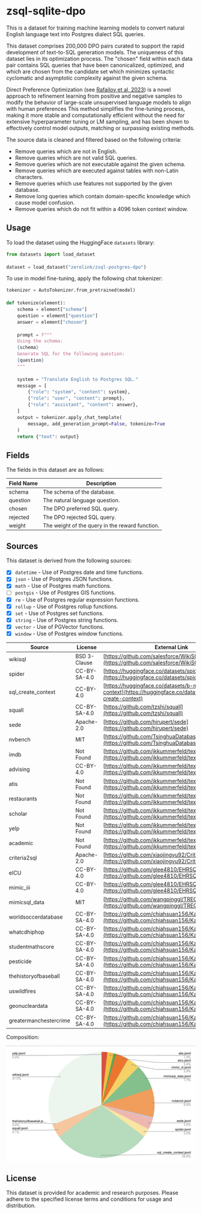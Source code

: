 # zsql-sqlite-dpo

This is a dataset for training machine learning models to convert natural
English language text into Postgres dialect SQL queries.

This dataset comprises 200,000 DPO pairs curated to support the rapid
development of text-to-SQL generation models. The uniqueness of this dataset
lies in its optimization process. The "chosen" field within each data pair
contains SQL queries that have been canonicalized, optimized, and which are
chosen from the candidate set which minimizes syntactic cyclomatic and
asymptotic complexity against the given schema.

Direct Preference Optimization (see [Rafailov et al,
2023](https://arxiv.org/abs/2305.18290J)) is a novel approach to refinement
learning from positive and negative samples to modify the behavior of
large-scale unsupervised language models to align with human preferences This
method simplifies the fine-tuning process, making it more stable and
computationally efficient without the need for extensive hyperparameter tuning
or LM sampling, and has been shown to effectively control model outputs,
matching or surpassing existing methods.

The source data is cleaned and filtered based on the following criteria:

- Remove queries which are not in English.
- Remove queries which are not valid SQL queries.
- Remove queries which are not executable against the given schema.
- Remove queries which are executed against tables with non-Latin characters.
- Remove queries which use features not supported by the given database.
- Remove long queries which contain domain-specific knowledge which cause model confusion.
- Remove queries which do not fit within a 4096 token context window.

## Usage

To load the dataset using the HuggingFace `datasets` library:

```python
from datasets import load_dataset

dataset = load_dataset("zerolink/zsql-postgres-dpo")
```

To use in model fine-tuning, apply the following chat tokenizer:

```python
tokenizer = AutoTokenizer.from_pretrained(model)

def tokenize(element):
    schema = element["schema"]
    question = element["question"]
    answer = element["chosen"]

    prompt = f"""
    Using the schema:
    {schema}
    Generate SQL for the following question:
    {question}
    """

    system = "Translate English to Postgres SQL."
    message = [
        {"role": "system", "content": system},
        {"role": "user", "content": prompt},
        {"role": "assistant", "content": answer},
    ]
    output = tokenizer.apply_chat_template(
        message, add_generation_prompt=False, tokenize=True
    )
    return {"text": output}
```

## Fields

The fields in this dataset are as follows:

| Field Name | Description                                                                                     |
| ---------- | ----------------------------------------------------------------------------------------------- |
| schema     | The schema of the database.                                                                     |
| question   | The natural language question.                                                                  |
| chosen     | The DPO preferred SQL query.                                                                    |
| rejected   | The DPO rejected SQL query.                                                                     |
| weight     | The weight of the query in the reward function.                                                 |

## Sources

This dataset is derived from the following sources:

- [x] `datetime` - Use of Postgres date and time functions.
- [x] `json` - Use of Postgres JSON functions.
- [x] `math` - Use of Postgres math functions.
- [ ] `postgis` - Use of Postgres GIS functions.
- [x] `re` - Use of Postgres regular expression functions.
- [x] `rollup` - Use of Postgres rollup functions.
- [x] `set` - Use of Postgres set functions.
- [x] `string` - Use of Postgres string functions.
- [x] `vector` - Use of PGVector functions.
- [x] `window` - Use of Postgres window functions.

| Source                 | License      | External Link                                                                                                        |
| ---------------------- | ------------ | -------------------------------------------------------------------------------------------------------------------- |
| wikisql                | BSD 3-Clause | [https://github.com/salesforce/WikiSQL](https://github.com/salesforce/WikiSQL)                                       |
| spider                 | CC-BY-SA-4.0 | [https://huggingface.co/datasets/spider](https://huggingface.co/datasets/spider)                                     |
| sql_create_context     | CC-BY-4.0    | [https://huggingface.co/datasets/b-mc2/sql-create-context](https://huggingface.co/datasets/b-mc2/sql-create-context) |
| squall                 | CC-BY-SA-4.0 | [https://github.com/tzshi/squall](https://github.com/tzshi/squall)                                                   |
| sede                   | Apache-2.0   | [https://github.com/hirupert/sede](https://github.com/hirupert/sede)                                                 |
| nvbench                | MIT          | [https://github.com/TsinghuaDatabaseGroup/nvBench](https://github.com/TsinghuaDatabaseGroup/nvBench)                 |
| imdb                   | Not Found    | [https://github.com/jkkummerfeld/text2sql-data](https://github.com/jkkummerfeld/text2sql-data)                       |
| advising               | CC-BY-4.0    | [https://github.com/jkkummerfeld/text2sql-data](https://github.com/jkkummerfeld/text2sql-data)                       |
| atis                   | Not Found    | [https://github.com/jkkummerfeld/text2sql-data](https://github.com/jkkummerfeld/text2sql-data)                       |
| restaurants            | Not Found    | [https://github.com/jkkummerfeld/text2sql-data](https://github.com/jkkummerfeld/text2sql-data)                       |
| scholar                | Not Found    | [https://github.com/jkkummerfeld/text2sql-data](https://github.com/jkkummerfeld/text2sql-data)                       |
| yelp                   | Not Found    | [https://github.com/jkkummerfeld/text2sql-data](https://github.com/jkkummerfeld/text2sql-data)                       |
| academic               | Not Found    | [https://github.com/jkkummerfeld/text2sql-data](https://github.com/jkkummerfeld/text2sql-data)                       |
| criteria2sql           | Apache-2.0   | [https://github.com/xiaojingyu92/Criteria2SQL](https://github.com/xiaojingyu92/Criteria2SQL)                         |
| eICU                   | CC-BY-4.0    | [https://github.com/glee4810/EHRSQL](https://github.com/glee4810/EHRSQL)                                             |
| mimic_iii              | CC-BY-4.0    | [https://github.com/glee4810/EHRSQL](https://github.com/glee4810/EHRSQL)                                             |
| mimicsql_data          | MIT          | [https://github.com/wangpinggl/TREQS](https://github.com/wangpinggl/TREQS)                                           |
| worldsoccerdatabase    | CC-BY-SA-4.0 | [https://github.com/chiahsuan156/KaggleDBQA](https://github.com/chiahsuan156/KaggleDBQA)                             |
| whatcdhiphop           | CC-BY-SA-4.0 | [https://github.com/chiahsuan156/KaggleDBQA](https://github.com/chiahsuan156/KaggleDBQA)                             |
| studentmathscore       | CC-BY-SA-4.0 | [https://github.com/chiahsuan156/KaggleDBQA](https://github.com/chiahsuan156/KaggleDBQA)                             |
| pesticide              | CC-BY-SA-4.0 | [https://github.com/chiahsuan156/KaggleDBQA](https://github.com/chiahsuan156/KaggleDBQA)                             |
| thehistoryofbaseball   | CC-BY-SA-4.0 | [https://github.com/chiahsuan156/KaggleDBQA](https://github.com/chiahsuan156/KaggleDBQA)                             |
| uswildfires            | CC-BY-SA-4.0 | [https://github.com/chiahsuan156/KaggleDBQA](https://github.com/chiahsuan156/KaggleDBQA)                             |
| geonucleardata         | CC-BY-SA-4.0 | [https://github.com/chiahsuan156/KaggleDBQA](https://github.com/chiahsuan156/KaggleDBQA)                             |
| greatermanchestercrime | CC-BY-SA-4.0 | [https://github.com/chiahsuan156/KaggleDBQA](https://github.com/chiahsuan156/KaggleDBQA)                             |

Composition:

![Composition](./composition.png)

## License

This dataset is provided for academic and research purposes. Please adhere to
the specified license terms and conditions for usage and distribution.
